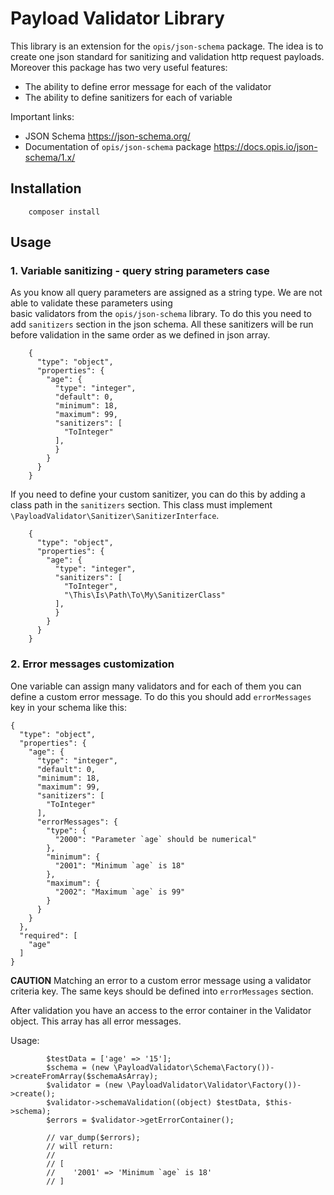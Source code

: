 # Payload Validator Library

This library is an extension for the `opis/json-schema` package. The idea is to create one json standard for 
sanitizing and validation http request payloads. Moreover this package has two very useful features:
- The ability to define error message for each of the validator
- The ability to define sanitizers for each of variable

Important links:
- JSON Schema https://json-schema.org/
- Documentation of `opis/json-schema` package https://docs.opis.io/json-schema/1.x/

## Installation

```
    composer install 
```

## Usage

### 1. Variable sanitizing - query string parameters case

As you know all query parameters are assigned as a string type. We are not able to validate these parameters using  
basic validators from the `opis/json-schema` library. To do this you need to add `sanitizers` section in the json 
schema. All these sanitizers will be run before validation in the same order as we defined in json array. 

```
    {
      "type": "object",      
      "properties": {
        "age": {
          "type": "integer",
          "default": 0,
          "minimum": 18,
          "maximum": 99,
          "sanitizers": [
            "ToInteger"
          ],
          }
        }
      }      
    } 
```
If you need to define your custom sanitizer, you can do this by adding a class path in the `sanitizers` section. This 
class must implement `\PayloadValidator\Sanitizer\SanitizerInterface`.
```
    {
      "type": "object",      
      "properties": {
        "age": {
          "type": "integer",          
          "sanitizers": [
            "ToInteger",
            "\This\Is\Path\To\My\SanitizerClass"
          ],
          }
        }
      }      
    } 
```

### 2. Error messages customization

One variable can assign many validators and for each of them you can define a custom error message. To do this you 
should add `errorMessages` key in your schema like this:

```
{
  "type": "object",  
  "properties": {
    "age": {
      "type": "integer",
      "default": 0,
      "minimum": 18,
      "maximum": 99,
      "sanitizers": [
        "ToInteger"
      ],
      "errorMessages": {
        "type": {
          "2000": "Parameter `age` should be numerical"
        },
        "minimum": {
          "2001": "Minimum `age` is 18"
        },
        "maximum": {
          "2002": "Maximum `age` is 99"
        }
      }
    }
  },
  "required": [
    "age"
  ]
}
```

**CAUTION** Matching an error to a custom error message using a validator criteria key. The same keys should be defined
into `errorMessages` section.

After validation you have an access to the error container in the Validator object. This array has all error 
messages.

Usage:

```                
        $testData = ['age' => '15'];
        $schema = (new \PayloadValidator\Schema\Factory())->createFromArray($schemaAsArray);
        $validator = (new \PayloadValidator\Validator\Factory())->create();
        $validator->schemaValidation((object) $testData, $this->schema);
        $errors = $validator->getErrorContainer();

        // var_dump($errors);
        // will return:
        //
        // [
        //    '2001' => 'Minimum `age` is 18'
        // ]
```